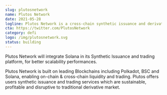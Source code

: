 ```yaml
---
slug: plutosnetwork
name: Plutos Network
date: 2021-05-28
logline: Plutos Network is a cross-chain synthetic issuance and derivative trading platform which introduces mining incentives and Staking rewards to users.
cta: https://twitter.com/PlutosNetwork
category: defi
logo: /img/plutosnetwork.svg
status: building
---
```


Plutos Network will integrate Solana in its Synthetic Issuance and trading platform, for better scalability performances.

Plutos Network is built on leading Blockchains including Polkadot, BSC and Solana, enabling on-chain & cross-chain liquidity and trading. Plutos offers users synthetic issuance and trading services which are sustainable, profitable and disruptive to traditional derivative market.

